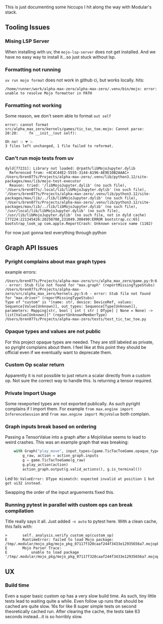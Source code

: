 This is just documenting some hiccups I hit along the way with Modular's stack.

## Tooling Issues

### Mising LSP Server
When installing with uv, the `mojo-lsp-server` does not get installed.
And we have no easy way to install it...so just stuck without lsp.

### Formatting not running
`uv run mojo format` does not work in github ci, but works locally.
hits:
```
/home/runner/work/alpha-max-zero/alpha-max-zero/.venv/bin/mojo: error: unable to resolve Mojo formatter in PATH
```

### Formatting not working
Some reason, we don't seem able to format `out self`
```
error: cannot format src/alpha_max_zero/kernels/games/tic_tac_toe.mojo: Cannot parse: 20:20:     fn __init__(out self):

Oh no! 💥 💔 💥
3 files left unchanged, 1 file failed to reformat.
```

### Can't run mojo tests from uv
```
dyld[77231]: Library not loaded: @rpath/libMojoJupyter.dylib
  Referenced from: <4C4C44E2-5555-3144-A196-AE9E10B2AAAC> /Users/bren077s/Projects/alpha-max-zero/.venv/lib/python3.12/site-packages/max/lib/mojo-test-executor
  Reason: tried: '/libMojoJupyter.dylib' (no such file), '/Users/bren077s/.local/lib/libMojoJupyter.dylib' (no such file), '/Users/bren077s/Projects/alpha-max-zero/.venv/lib/python3.12/site-packages/max/lib/../lib/libMojoJupyter.dylib' (no such file), '/Users/bren077s/Projects/alpha-max-zero/.venv/lib/python3.12/site-packages/max/lib/../lib/libMojoJupyter.dylib' (no such file), '/usr/local/lib/libMojoJupyter.dylib' (no such file), '/usr/lib/libMojoJupyter.dylib' (no such file, not in dyld cache)
[77224:221345426:20250708,231049.308490:ERROR bootstrap.cc:65] bootstrap_look_up com.apple.ReportCrash: Unknown service name (1102)	
```

For now just gonna test everything through python

## Graph API Issues

### Pyright complains about max graph types
example errors:
```
/Users/bren077s/Projects/alpha-max-zero/src/alpha_max_zero/game.py:9:6 - error: Stub file not found for "max.graph" (reportMissingTypeStubs)
/Users/bren077s/Projects/alpha-max-zero/src/alpha_max_zero/kernels.py:5:6 - error: Stub file not found for "max.driver" (reportMissingTypeStubs)
Type of "custom" is "(name: str, device: DeviceRef, values: Sequence[Value[Unknown]], out_types: Sequence[Type[Unknown]], parameters: Mapping[str, bool | int | str | DType] | None = None) -> list[Value[Unknown]]" (reportUnknownMemberType)
/Users/bren077s/Projects/alpha-max-zero/tests/test_tic_tac_toe.py
```

### Opaque types and values are not public

For this project opaque types are needed.
They are still labeled as private, so pyright complains about them.
I feel like at this point they should be official even if we eventually want to deprecate them.

### Custom Op scalar return

Apparently it is not possible to just return a scalar directly from a custom op.
Not sure the correct way to handle this. Is returning a tensor required.

### Private Import Usage

Some rexeported types are not exported publically. As such pyright complains if I import them.
For example `from max.engine import InferenceSession` and `from max.engine import MojoValue` both complain.

### Graph inputs break based on ordering

Passing a TensorValue into a graph after a MojoValue seems to lead to weird crashes.
This was an example graph that was breaking:
```python
    with Graph("play_move", input_types=[game.TicTacToeGame.opaque_type(), TensorType(dtype=DType.uint32, shape=(), device=DeviceRef.CPU())], custom_extensions=[kernels.mojo_kernels]) as action_graph:
        g_raw, action = action_graph.inputs
        g = game.TicTacToeGame(g_raw)
        g.play_action(action)
        action_graph.output(g.valid_actions(), g.is_terminal())
```
Led to: `ValueError: DType mismatch: expected invalid at position 1 but got ui32 instead.`

Swapping the order of the input arguements fixed this.

### Running pytest in parallel with custom ops can break compilation

Title really says it all. Just added `-n auto` to pytest here.
With a clean cache, this fails with:
```
>       self._analysis.verify_custom_op(custom_op)
E       RuntimeError: failed to load Mojo package: /tmp/.modular/mojo_pkg/mojo_pkg_07117f320caaf244f3433e12935656a7.mojopkg
E       Mojo Parser Trace:
E       	unable to load package '/tmp/.modular/mojo_pkg/mojo_pkg_07117f320caaf244f3433e12935656a7.mojopkg'
```

## UX

### Build time

Even a super basic custom op has a very slow build time.
As such, tiny little tests lead to waiting quite a while.
Even follow up runs that should be cached are quite slow.
16s for like 8 super simple tests on second theoretically cached run.
After clearing the cache, the tests take 63 seconds instead...it is so horribly slow.
